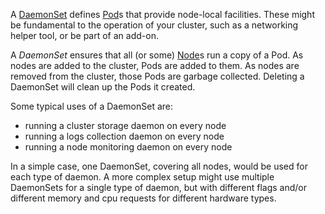 A [DaemonSet](https://kubernetes.io/docs/concepts/workloads/controllers/daemonset/) defines [Pod](Pod.md)s that provide node-local facilities. These might be fundamental to the operation of your cluster, such as a networking helper tool, or be part of an add-on.

A _DaemonSet_ ensures that all (or some) [Node](Node.md)s run a copy of a Pod. As nodes are added to the cluster, Pods are added to them. As nodes are removed from the cluster, those Pods are garbage collected. Deleting a DaemonSet will clean up the Pods it created.

Some typical uses of a DaemonSet are:

- running a cluster storage daemon on every node
- running a logs collection daemon on every node
- running a node monitoring daemon on every node

In a simple case, one DaemonSet, covering all nodes, would be used for each type of daemon. A more complex setup might use multiple DaemonSets for a single type of daemon, but with different flags and/or different memory and cpu requests for different hardware types.